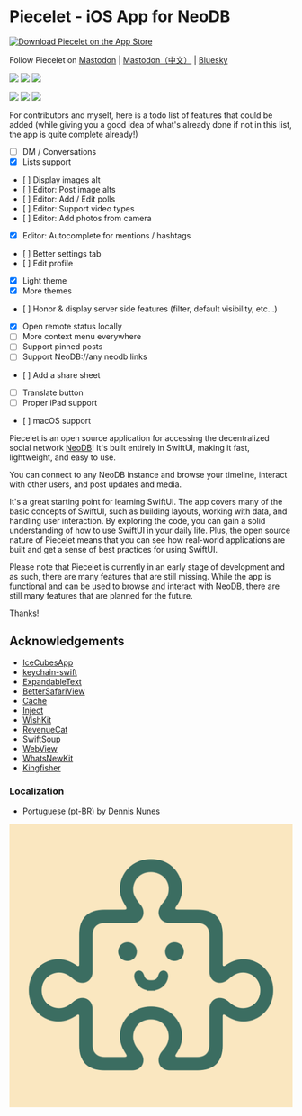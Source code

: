 # Piecelet - iOS App for NeoDB

[![Download Piecelet on the App Store](https://developer.apple.com/assets/elements/badges/download-on-the-app-store.svg)](https://apps.apple.com/app/piecelet-for-neodb/id6739444863)

Follow Piecelet on <a rel="me" href="https://mastodon.social/@piecelet">Mastodon</a> | <a rel="me" href="https://m.cmx.im/@piecelet">Mastodon（中文）</a> | [Bluesky](https://bsky.app/profile/neodb.app)

<p float="left">
    <img src="https://is1-ssl.mzstatic.com/image/thumb/PurpleSource221/v4/6b/fb/0a/6bfb0a17-e4db-b0d7-9013-d277419017a7/simulator_screenshot_D763125F-02C1-4718-B2D0-4446E358942C_1.png/460x0w.webp" width="200" />
    <img src="https://is1-ssl.mzstatic.com/image/thumb/PurpleSource211/v4/8d/2b/98/8d2b98d6-fe93-b287-f3c9-33a633471490/Simulator_Screenshot_-_iPhone_16_Pro_-_2025-01-27_at_00.33.10.png/460x0w.webp" width="200" />
    <img src="https://is1-ssl.mzstatic.com/image/thumb/PurpleSource211/v4/0d/58/74/0d587488-71ac-ba5d-4cb3-8c32682c24ef/Simulator_Screenshot_-_iPhone_16_Pro_-_2025-01-27_at_00.32.49.png/460x0w.webp" width="200" />
</p>
<p float="left">
    <img src="https://is1-ssl.mzstatic.com/image/thumb/PurpleSource211/v4/16/e4/49/16e4496f-2268-ef69-d5b0-a04f545a858e/simulator_screenshot_B7D75C35-1954-4DCF-91F5-C732DE663658_1.png/460x0w.webp" width="200" />
    <img src="https://is1-ssl.mzstatic.com/image/thumb/PurpleSource221/v4/cc/94/16/cc9416cc-3f60-5aa5-9fbd-eaf727128177/simulator_screenshot_DDB6BD2E-E5F0-4C81-8441-1237B588E83A_1.png/460x0w.webp" width="200" />
    <img src="https://is1-ssl.mzstatic.com/image/thumb/PurpleSource211/v4/dd/dc/49/dddc49d6-7267-ed6c-9b40-1cb8db5fe1d9/Simulator_Screenshot_-_iPhone_16_Pro_-_2025-01-27_at_00.32.56.png/460x0w.webp" width="200" />
</p>

For contributors and myself, here is a todo list of features that could be added (while giving you a good idea of what's already done if not in this list, the app is quite complete already!)

- [ ] DM / Conversations
- [X] Lists support
- [ ] Display images alt
- [ ] Editor: Post image alts
- [ ] Editor: Add / Edit polls
- [ ] Editor: Support video types
- [ ] Editor: Add photos from camera
- [X] Editor: Autocomplete for mentions / hashtags
- [ ] Better settings tab
- [ ] Edit profile
- [X] Light theme
- [X] More themes
- [ ] Honor & display server side features (filter, default visibility, etc...)
- [X] Open remote status locally
- [ ] More context menu everywhere
- [ ] Support pinned posts
- [ ] Support NeoDB://any neodb links
- [ ] Add a share sheet
- [ ] Translate button
- [ ] Proper iPad support
- [ ] macOS support


Piecelet is an open source application for accessing the decentralized social network [NeoDB](https://neodb.net/)! It's built entirely in SwiftUI, making it fast, lightweight, and easy to use.

You can connect to any NeoDB instance and browse your timeline, interact with other users, and post updates and media.

It's a great starting point for learning SwiftUI. The app covers many of the basic concepts of SwiftUI, such as building layouts, working with data, and handling user interaction. By exploring the code, you can gain a solid understanding of how to use SwiftUI in your daily life. Plus, the open source nature of Piecelet means that you can see how real-world applications are built and get a sense of best practices for using SwiftUI.

Please note that Piecelet is currently in an early stage of development and as such, there are many features that are still missing. While the app is functional and can be used to browse and interact with NeoDB, there are still many features that are planned for the future.

Thanks!

## Acknowledgements
- [IceCubesApp](https://github.com/Dimillian/IceCubesApp)
- [keychain-swift](https://github.com/evgenyneu/keychain-swift)
- [ExpandableText](https://github.com/n3d1117/ExpandableText)
- [BetterSafariView](https://github.com/stleary/BetterSafariView)
- [Cache](https://github.com/hyperoslo/Cache)
- [Inject](https://github.com/johnsundell/Inject)
- [WishKit](https://github.com/wishkithq/WishKit)
- [RevenueCat](https://www.revenuecat.com/)
- [SwiftSoup](https://github.com/scinfu/SwiftSoup)
- [WebView](https://github.com/stleary/WebView)
- [WhatsNewKit](https://github.com/SvenTiigi/WhatsNewKit)
- [Kingfisher](https://github.com/onevcat/Kingfisher)

### Localization
- Portuguese (pt-BR) by [Dennis Nunes](https://github.com/nunesdennis)

![Icon](NeoDB/NeoDB/Assets.xcassets/AppIcon.appiconset/1024x1024%20copy%202%401x.png)
